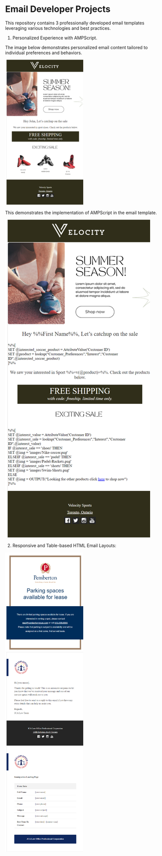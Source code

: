 # Email Developer Projects

This repository contains 3 professionally developed email templates leveraging various technologies and best practices. 

1. Personalized Experience with AMPScript.

<p>The image below demonstrates personalized email content tailored to individual preferences and behaviors.</p>
<img src="./images/Personalize_Experience.png" alt="Personalize Experience" style="max-width: 50%;"/>

<p>This demonstrates the implementation of AMPScript in the email template.</p>
<img src="./images/Personalize_Experience_usng_AMPScript.png" alt="Personalize Experience with AMPScript"/>


2. Responsive and Table-based HTML Email Layouts:

<img style="max-width: 50%;" src="./images/Pemberton_email_template.png" alt="Pemberton Email"/>


<img style="max-width: 50%;" src="./images/Email_template_2.png" alt="Email Template"/>


<img style="max-width: 50%;" src="./images/Email_template_3.png" alt="Email Template"/>
